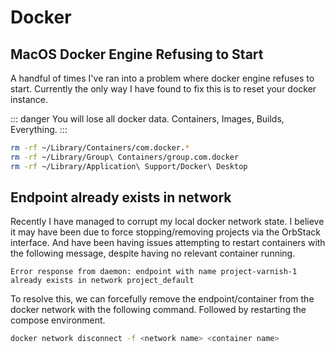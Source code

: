 # Docker

## MacOS Docker Engine Refusing to Start

A handful of times I've ran into a problem where docker engine refuses to start. Currently the only way I have found to fix this is to reset your docker instance.

::: danger
You will lose all docker data. Containers, Images, Builds, Everything.
:::


```sh
rm -rf ~/Library/Containers/com.docker.*
rm -rf ~/Library/Group\ Containers/group.com.docker
rm -rf ~/Library/Application\ Support/Docker\ Desktop
```

## Endpoint already exists in network

Recently I have managed to corrupt my local docker network state. I believe it may have been due to force stopping/removing projects via the OrbStack interface. And have been having issues attempting to restart containers with the following message, despite having no relevant container running.

```
Error response from daemon: endpoint with name project-varnish-1 already exists in network project_default
```

To resolve this, we can forcefully remove the endpoint/container from the docker network with the following command. Followed by restarting the compose environment.
```sh
docker network disconnect -f <network name> <container name>
```
